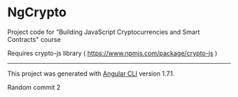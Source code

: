 # NgCrypto
Project code for "Building JavaScript Cryptocurrencies and Smart Contracts" course

Requires crypto-js library ( https://www.npmjs.com/package/crypto-js )

-------------------------------------------------------------------



This project was generated with [Angular CLI](https://github.com/angular/angular-cli) version 1.7.1.

Random commit 2
